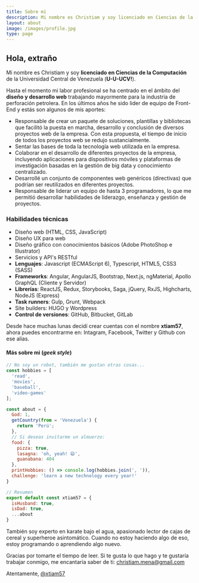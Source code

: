 ```yaml
---
title: Sobre mí
description: Mi nombre es Christiam y soy licenciado en Ciencias de la Computación de la Universidad Central de Venezuela (U-U-UCV!)
layout: about
image: /images/profile.jpg
type: page
---
```


## Hola, extraño

Mi nombre es Christiam y soy **licenciado en Ciencias de la Computación** de la Universidad Central de Venezuela (**U-U-UCV!**).

Hasta el momento mi labor profesional se ha centrado en el ámbito del **diseño y desarrollo web** trabajando mayormente para la industria de perforación petrolera. En los últimos años he sido lider de equipo de Front-End y estás son algunos de mis aportes:

- Responsable de crear un paquete de soluciones, plantillas y bibliotecas que facilitó la puesta en marcha, desarrollo y conclusión de diversos proyectos web de la empresa. Con esta propuesta, el tiempo de inicio de todos los proyectos web se redujo sustancialmente.
- Sentar las bases de toda la tecnología web utilizada en la empresa.
- Colaborar en el desarrollo de diferentes proyectos de la empresa, incluyendo aplicaciones para dispositivos móviles y plataformas de investigación basadas en la gestión de big data y conocimiento centralizado.
- Desarrollé un conjunto de componentes web genéricos (directivas) que podrían ser reutilizados en diferentes proyectos.
- Responsable de liderar un equipo de hasta 3 programadores, lo que me permitió desarrollar habilidades de liderazgo, enseñanza y gestión de proyectos.

### Habilidades técnicas
- Diseño web (HTML, CSS, JavaScript)
- Diseño UX para web
- Diseño gráfico con conocimientos básicos (Adobe PhotoShop e Illustrator)
- Servicios y API's RESTful
- **Lenguajes**: Javascript (ECMAScript 6), Typescript, HTML5, CSS3 (SASS)
- **Frameworks**: Angular, AngularJS, Bootstrap, Next.js, ngMaterial, Apollo GraphQL (Cliente y Servidor)
- **Librerías**: ReactJS, Redux, Storybooks, Saga, jQuery, RxJS, Highcharts, NodeJS (Express)
- **Task runners**: Gulp, Grunt, Webpack
- Site builders: HUGO y Wordpress
- **Control de versiones**: GitHub, Bitbucket, GitLab

Desde hace muchas lunas decidí crear cuentas con el nombre **xtiam57**, ahora puedes encontrarme en: Intagram, Facebook, Twitter y Github con ese alias.

#### Más sobre mi (_geek style_)

```js
// No soy un robot, también me gustan otras cosas...
const hobbies = [
  'read',
  'movies',
  'baseball',
  'video-games'
];

const about = {
  God: 1,
  getCountry(from = 'Venezuela') {
    return 'Perú';
  },
  // Si deseas invitarme un almuerzo:
  food: {
    pizza: true,
    lasagna: 'oh, yeah! 😄',
    guanabana: 404
  },
  printHobbies: () => console.log(hobbies.join(', ')),
  challenge: 'learn a new technology every year!'
}

// Resumen
export default const xtiam57 = {
  isHusband: true,
  isDad: true,
  ...about
}
```

También soy experto en karate bajo el agua, apasionado lector de cajas de cereal y superheroe asintomático. Cuando no estoy haciendo algo de eso, estoy programando o aprendiendo algo nuevo.

Gracias por tomarte el tiempo de leer. Si te gusta lo que hago y te gustaría trabajar conmigo, me encantaría saber de ti: christiam.mena@gmail.com

Atentamente,
[@xtiam57](https://github.com/xtiam57)
